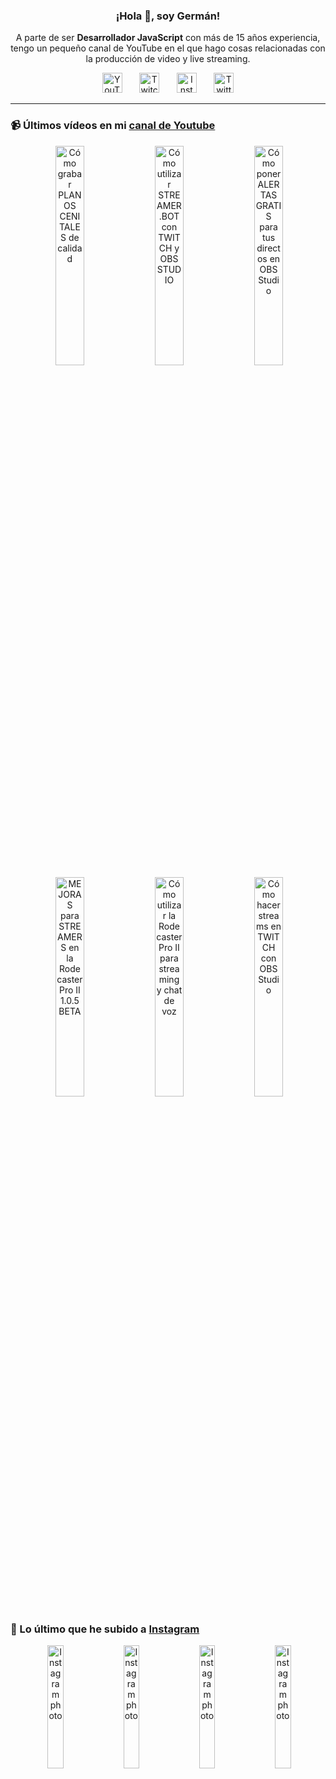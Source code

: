 <p align="center" width="300">
  <h3 align="center">¡Hola 👋, soy Germán!</h3>
</p>

<p align="center">A parte de ser <strong>Desarrollador JavaScript</strong> con más de 15 años experiencia, tengo un pequeño canal de YouTube en el que hago cosas relacionadas con la producción de video y live streaming.</p>

<p align="center">
  <a href="https://youtube.com/@germix" target="blank"><img src="https://cdn.simpleicons.org/youtube/FF0000" alt="YouTube" title="YouTube" width="32px" /></a>
  &#8287;&#8287;&#8287;&#8287;&#8287;
  <a href="https://twitch.tv/germix_tv" target="blank"><img src="https://cdn.simpleicons.org/twitch/9146FF" alt="Twitch" title="Twitch" width="32px" /></a>
  &#8287;&#8287;&#8287;&#8287;&#8287;
  <a href="https://instagram.com/germix_tv" target="blank"><img src="https://cdn.simpleicons.org/instagram/E4405F" alt="Instagram" title="Instagram" width="32px" /></a>
  &#8287;&#8287;&#8287;&#8287;&#8287;
  <a href="https://twitter.com/germix_tv" target="blank"><img src="https://cdn.simpleicons.org/twitter/1DA1F2" alt="Twitter" title="Twitter" width="32px" />
  </a>
</p>

<hr />

<p align="center">
  <h3>📹 Últimos vídeos en mi <a href="https://youtube.com/@germix?sub_confirmation=1" target="blank">canal de Youtube</a></h3>
</p>
<p align="center">&#8287;<a href="https://youtu.be/2XDhlqEN3cE" target="blank"><img width="30%" src="https://img.youtube.com/vi/2XDhlqEN3cE/mqdefault.jpg" alt="Cómo grabar PLANOS CENITALES de calidad" title="Cómo grabar PLANOS CENITALES de calidad" /></a>  &#8287;<a href="https://youtu.be/2AilFoiYnlc" target="blank"><img width="30%" src="https://img.youtube.com/vi/2AilFoiYnlc/mqdefault.jpg" alt="Cómo utilizar STREAMER.BOT con TWITCH y OBS STUDIO" title="Cómo utilizar STREAMER.BOT con TWITCH y OBS STUDIO" /></a>  &#8287;<a href="https://youtu.be/3EUPLZjGjkY" target="blank"><img width="30%" src="https://img.youtube.com/vi/3EUPLZjGjkY/mqdefault.jpg" alt="Cómo poner ALERTAS GRATIS para tus directos en OBS Studio" title="Cómo poner ALERTAS GRATIS para tus directos en OBS Studio" /></a><br />  &#8287;<a href="https://youtu.be/3mLzME7gODA" target="blank"><img width="30%" src="https://img.youtube.com/vi/3mLzME7gODA/mqdefault.jpg" alt="MEJORAS para STREAMERS en la Rodecaster Pro II 1.0.5 BETA" title="MEJORAS para STREAMERS en la Rodecaster Pro II 1.0.5 BETA" /></a>  &#8287;<a href="https://youtu.be/8784wBhHpVo" target="blank"><img width="30%" src="https://img.youtube.com/vi/8784wBhHpVo/mqdefault.jpg" alt="Cómo utilizar la Rodecaster Pro II para streaming y chat de voz" title="Cómo utilizar la Rodecaster Pro II para streaming y chat de voz" /></a>  &#8287;<a href="https://youtu.be/L-Fe5wee3uM" target="blank"><img width="30%" src="https://img.youtube.com/vi/L-Fe5wee3uM/mqdefault.jpg" alt="Cómo hacer streams en TWITCH con OBS Studio" title="Cómo hacer streams en TWITCH con OBS Studio" /></a></p>

<p align="center">
  <h3>📸 Lo último que he subido a <a href="https://instagram.com/germix_tv" target="blank">Instagram</a></h3>
</p>
<p align="center">&#8287;<a href='https://instagram.com/p/C7-Lwi8t0b9' target='_blank'><img width='22.5%' src='https://instagram.fkiv2-1.fna.fbcdn.net/v/t51.29350-15/448012771_3760284000908390_8898352269293235471_n.jpg?stp=dst-jpg_e15&_nc_ht=instagram.fkiv2-1.fna.fbcdn.net&_nc_cat=102&_nc_ohc=l4a4EZG4pP8Q7kNvgH3XKcs&edm=APU89FABAAAA&ccb=7-5&oh=00_AYAHuDgjAJ0FW_WVSiTORbIAVP2-XkFhdleoKK30r2Ehfg&oe=66CA77CA&_nc_sid=bc0c2c' alt='Instagram photo' /></a>  &#8287;<a href='https://instagram.com/p/C7caQQexbRC' target='_blank'><img width='22.5%' src='https://instagram.fkiv2-1.fna.fbcdn.net/v/t51.29350-15/446468462_426895806865229_8517217280348753291_n.jpg?stp=dst-jpg_e15_fr_p1080x1080&_nc_ht=instagram.fkiv2-1.fna.fbcdn.net&_nc_cat=105&_nc_ohc=M6EUuusvjioQ7kNvgH5N9Ot&edm=APU89FABAAAA&ccb=7-5&oh=00_AYBB5nd7kETScdSy754l4Hu8hFRh0q1YQDry0PVXXu_amQ&oe=66CA8E1C&_nc_sid=bc0c2c' alt='Instagram photo' /></a>  &#8287;<a href='https://instagram.com/p/C67O235RjZu' target='_blank'><img width='22.5%' src='https://instagram.fkiv2-1.fna.fbcdn.net/v/t51.29350-15/443264958_1810128789496275_6137202133132266960_n.jpg?stp=dst-jpg_e15_fr_p1080x1080&_nc_ht=instagram.fkiv2-1.fna.fbcdn.net&_nc_cat=103&_nc_ohc=tuoCKX-TDTkQ7kNvgHfNJfl&edm=APU89FABAAAA&ccb=7-5&oh=00_AYCMSNu_xgzbhJ7j7Dgm_OXEuaGCZKJbWJ9PneR8aX3P1Q&oe=66CA941B&_nc_sid=bc0c2c' alt='Instagram photo' /></a>  &#8287;<a href='https://instagram.com/p/C6mnWxKt4Wd' target='_blank'><img width='22.5%' src='https://instagram.fkiv2-1.fna.fbcdn.net/v/t51.29350-15/442169315_1633689354113636_3928613146360917586_n.jpg?stp=dst-jpg_e15&_nc_ht=instagram.fkiv2-1.fna.fbcdn.net&_nc_cat=108&_nc_ohc=62OX60qrXA0Q7kNvgE-oVgD&edm=APU89FABAAAA&ccb=7-5&oh=00_AYA2GGFHAlB3xGu_0kcCRRqQyEJLBPs90pn2FUe1TEonnw&oe=66CA8457&_nc_sid=bc0c2c' alt='Instagram photo' /></a></p>
